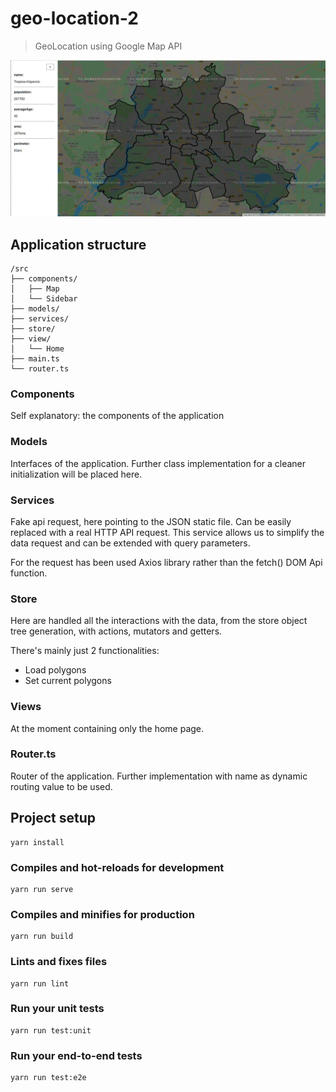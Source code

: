 # geo-location-2

>  GeoLocation using Google Map API

![App preview](./preview.jpg)


## Application structure

```
/src
├── components/
│   ├── Map
│   └── Sidebar 
├── models/
├── services/
├── store/
├── view/
│   └── Home
├── main.ts
└── router.ts
```

### Components

Self explanatory: the components of the application

### Models

Interfaces of the application. Further class implementation for a cleaner initialization will be placed here.

### Services

Fake api request, here pointing to the JSON static file.
Can be easily replaced with a real HTTP API request.
This service allows us to simplify the data request and can be extended with query parameters.

For the request has been used Axios library rather than the fetch() DOM Api function.

### Store

Here are handled all the interactions with the data, from the store object tree generation, with actions, mutators and getters.

There's mainly just 2 functionalities:
* Load polygons
* Set current polygons

### Views

At the moment containing only the home page.

### Router.ts

Router of the application. Further implementation with name as dynamic routing value to be used.

## Project setup
```
yarn install
```

### Compiles and hot-reloads for development
```
yarn run serve
```

### Compiles and minifies for production
```
yarn run build
```

### Lints and fixes files
```
yarn run lint
```

### Run your unit tests
```
yarn run test:unit
```

### Run your end-to-end tests
```
yarn run test:e2e
```
